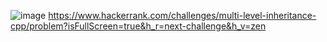 ![image](https://user-images.githubusercontent.com/65951872/180635689-3b44f2a5-731c-4893-a7e0-a96bcb8bdc83.png)
https://www.hackerrank.com/challenges/multi-level-inheritance-cpp/problem?isFullScreen=true&h_r=next-challenge&h_v=zen
